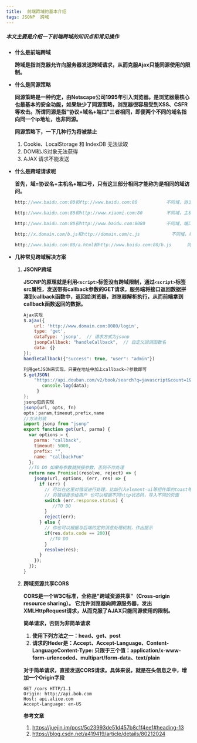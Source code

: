 ```yaml
---
title:  前端跨域的基本介绍
tags: JSONP  跨域
---
```

##### 本文主要是介绍一下前端跨域的知识点和常见操作

<!--more-->

- **什么是前端跨域**

  **跨域是指浏览器允许向服务器发送跨域请求，从而克服Ajax只能同源使用的限制。**

- **什么是同源策略**

  **同源策略是一种约定，由Netscape公司1995年引入浏览器。是浏览器最核心也最基本的安全功能，如果缺少了同源策略，浏览器很容易受到XSS、CSFR等攻击。所谓同源是指"协议+域名+端口"三者相同，即便两个不同的域名指向同一个ip地址，也非同源。**

  **同源策略下，一下几种行为将被禁止**

  1. Cookie、LocalStorage 和 IndexDB 无法读取
  2. DOM和JS对象无法获得
  3. AJAX 请求不能发送

- **什么是跨域请求呢**

  **首先，域=协议名+主机名+端口号，只有这三部分相同才能称为是相同的域访问。**

  ```javascript
  http://www.baidu.com:80和ftp://www.baidu.com:80           不同域，协议不一样
  
  http://www.baidu.com:80和http://www.xiaomi.com:80         不同域，主机名不一样
  
  http://www.baidu.com:80和http://www.baidu.com:8080        不同域，端口号不一样
  
  http://x.domain.com/b.js和http://domain.com/c.js			 不同域，域名一致 子域名不一致
  
  http://www.baidu.com:80/a.html和http://www.baidu.com:80/b.js      同域
  ```

- **几种常见跨域解决方案**

  1. **JSONP跨域**

     **JSONP的原理就是利用`<script>`标签没有跨域限制，通过`<script>`标签src属性，发送带有callback参数的GET请求，服务端将接口返回数据拼凑到callback函数中，返回给浏览器，浏览器解析执行，从而前端拿到callback函数返回的数据。**

     ```javascript
     Ajax实现
     $.ajax({
         url: 'http://www.domain.com:8080/login',
         type: 'get',
         dataType: 'jsonp',  // 请求方式为jsonp
         jsonpCallback: "handleCallback",  // 自定义回调函数名
         data: {}
     });
     handleCallback({"success": true, "user": "admin"})
     
     利用getJSON来实现，只要在地址中加上callback=?参数即可
     $.getJSON(
         "https://api.douban.com/v2/book/search?q=javascript&count=1&callback=?", 		function(data){
            console.log(data);
          }
     );
     jsonp包的实现
     jsonp(url, opts, fn)
     opts：param,timeout,prefix,name
     //方法封装
     import jsonp from "jsonp"
     export function get(url, parma) {
       var options = {
         parma: "callback",
         timeout: 5000,
         prefix: "",
         name: "callbackFun"
       };
       //TO DO 如果有参数就拼接参数，否则不作处理
       return new Promise((resolve, reject) => {
         jsonp(url, options, (err, res) => {
           if (err) {
             // 可以在这里对错误进行处理，比如引入element-ui等组件库的toast等
             // 将错误提示给用户 也可以根据不同http状态码，导入不同的页面
             switch (err.response.status) {
                //TO DO
             }
             reject(err);
           } else {
             // 你也可以根据与后端约定的消息处理机制，作出提示
             if(res.data.code == 200){
               //TO DO 
             }
             resolve(res);
           }
         });
       });
     }
     
     ```

  2. **跨域资源共享CORS**

     **CORS是一个W3C标准，全称是"跨域资源共享"（Cross-origin resource sharing）。 它允许浏览器向跨源服务器，发出XMLHttpRequest请求，从而克服了AJAX只能同源使用的限制。**

     **简单请求，否则为非简单请求**

     1. **使用下列方法之一：head、get、post**
     2. **请求的Heder是：Accept、Accept-Language、Content-LanguageContent-Type: 只限于三个值：application/x-www-form-urlencoded、multipart/form-data、text/plain**

     **对于简单请求，直接发送CORS请求。具体来说，就是在头信息之中，增加一个Origin字段**

     ```shell
     GET /cors HTTP/1.1
     Origin: http://api.bob.com
     Host: api.alice.com
     Accept-Language: en-US
     ```

     

     **参考文章**

     1. https://juejin.im/post/5c23993de51d457b8c1f4ee1#heading-13
     2. https://blog.csdn.net/a419419/article/details/80212024